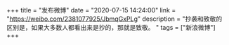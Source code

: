 +++
title = "发布微博"
date = "2020-07-15 14:24:00"
link = "https://weibo.com/2381077925/JbmqGxPLg"
description = "抄袭和致敬的区别是，如果大多数人都看出来是抄的，那就是致敬。 "
tags = ["新浪微博"]
+++
